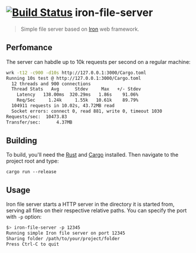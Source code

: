 [![Build Status](https://travis-ci.org/golergka/iron-file-server.svg?branch=master)](https://travis-ci.org/golergka/iron-file-server)
iron-file-server
================

> Simple file server based on [Iron](https://github.com/iron/iron) web framework.

## Perfomance

The server can habdle up to 10k requests per second on a regular machine:

```bash
wrk -t12 -c900 -d10s http://127.0.0.1:3000/Cargo.toml
Running 10s test @ http://127.0.0.1:3000/Cargo.toml
  12 threads and 900 connections
  Thread Stats   Avg      Stdev     Max   +/- Stdev
    Latency   138.00ms  320.29ms   1.86s    91.06%
    Req/Sec     1.24k     1.55k   10.61k    89.79%
  104911 requests in 10.02s, 43.72MB read
  Socket errors: connect 0, read 881, write 0, timeout 1030
Requests/sec:  10473.83
Transfer/sec:      4.37MB
```

## Building

To build, you'll need the [Rust](http://www.rust-lang.org/) and [Cargo](http://doc.crates.io/) installed. Then navigate to the project root and type:

```
cargo run --release
```

## Usage

Iron file server starts a HTTP server in the directory it is started from, serving all files on their respective relative paths. You can specify the port with `-p` option:

```bash
$> iron-file-server -p 12345
Running simple Iron file server on port 12345
Sharing folder /path/to/your/project/folder
Press Ctrl-C to quit
```
